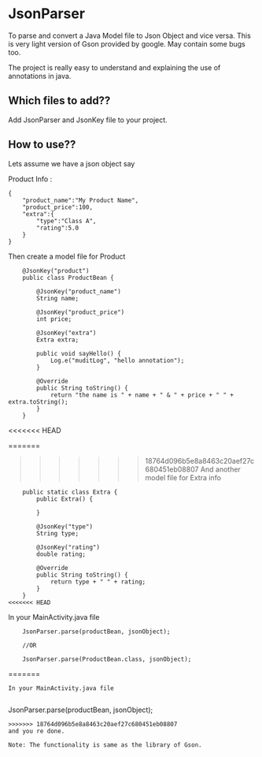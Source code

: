 # JsonParser
To parse and convert a Java Model file to Json Object and vice versa. This is very light version of Gson provided by google. May contain some bugs too. 

The project is really easy to understand and explaining the use of annotations in java.


## Which files to add??

Add JsonParser and JsonKey file to your project.


## How to use??

Lets assume we have a json object say

Product Info :
```
{
    "product_name":"My Product Name",
    "product_price":100,
    "extra":{
        "type":"Class A",
        "rating":5.0
    }
}
```

Then create a model file for Product

```
    @JsonKey("product")
    public class ProductBean {

        @JsonKey("product_name")
        String name;

        @JsonKey("product_price")
        int price;

        @JsonKey("extra")
        Extra extra;

        public void sayHello() {
            Log.e("muditLog", "hello annotation");
        }

        @Override
        public String toString() {
            return "the name is " + name + " & " + price + " " + extra.toString();
        }
    }

```
<<<<<<< HEAD

=======
>>>>>>> 18764d096b5e8a8463c20aef27c680451eb08807
And another model file for Extra info

```
    public static class Extra {
        public Extra() {

        }

        @JsonKey("type")
        String type;

        @JsonKey("rating")
        double rating;

        @Override
        public String toString() {
            return type + " " + rating;
        }
    }
<<<<<<< HEAD
 ```


In your MainActivity.java file
    
```
    JsonParser.parse(productBean, jsonObject);
    
    //OR
    
    JsonParser.parse(ProductBean.class, jsonObject);

```

=======
```
In your MainActivity.java file
    
```
JsonParser.parse(productBean, jsonObject);
```
>>>>>>> 18764d096b5e8a8463c20aef27c680451eb08807
and you re done.

Note: The functionality is same as the library of Gson.


